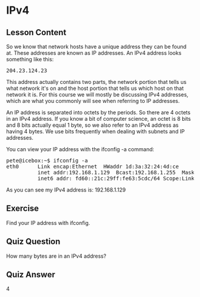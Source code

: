 # IPv4

## Lesson Content

So we know that network hosts have a unique address they can be found at. These addresses are known as IP addresses. An IPv4 address looks something like this:

<pre>204.23.124.23</pre>

This address actually contains two parts, the network portion that tells us what network it's on and the host portion that tells us which host on that network it is. For this course we will mostly be discussing IPv4 addresses, which are what you commonly will see when referring to IP addresses. 

An IP address is separated into octets by the periods. So there are 4 octets in an IPv4 address. If you know a bit of computer science, an octet is 8 bits and 8 bits actually equal 1 byte, so we also refer to an IPv4 address as having 4 bytes. We use bits frequently when dealing with subnets and IP addresses.

You can view your IP address with the ifconfig -a command:

<pre>
pete@icebox:~$ ifconfig -a
eth0      Link encap:Ethernet  HWaddr 1d:3a:32:24:4d:ce  
          inet addr:192.168.1.129  Bcast:192.168.1.255  Mask:255.255.255.0
          inet6 addr: fd60::21c:29ff:fe63:5cdc/64 Scope:Link
</pre>

As you can see my IPv4 address is: 192.168.1.129

## Exercise

Find your IP address with ifconfig.

## Quiz Question

How many bytes are in an IPv4 address?

## Quiz Answer

4

